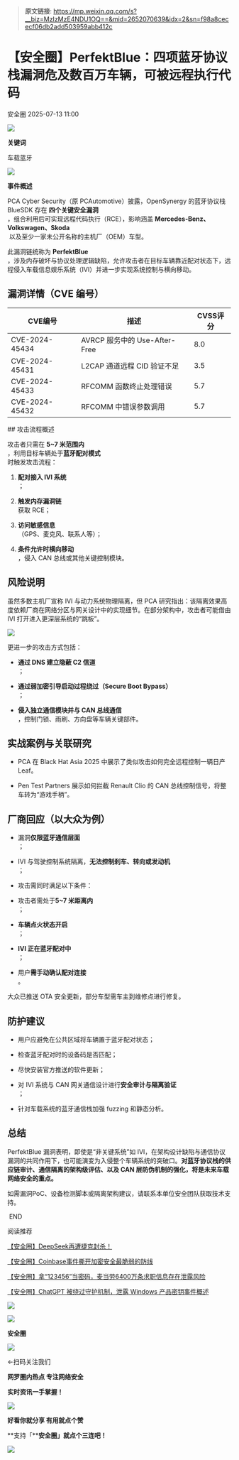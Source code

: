 > **原文链接**: https://mp.weixin.qq.com/s?__biz=MzIzMzE4NDU1OQ==&mid=2652070639&idx=2&sn=f98a8cececf06db2add503959abb412c

#  【安全圈】PerfektBlue：四项蓝牙协议栈漏洞危及数百万车辆，可被远程执行代码  
 安全圈   2025-07-13 11:00  
  
![](https://mmbiz.qpic.cn/sz_mmbiz_png/aBHpjnrGylgOvEXHviaXu1fO2nLov9bZ055v7s8F6w1DD1I0bx2h3zaOx0Mibd5CngBwwj2nTeEbupw7xpBsx27Q/640?wx_fmt=other&from=appmsg&tp=webp&wxfrom=5&wx_lazy=1&wx_co=1 "")  
  
  
**关键词**  
  
  
  
车载蓝牙  
  
  
![](https://mmbiz.qpic.cn/sz_mmbiz_png/aBHpjnrGylgvicgOibfJv5FVZticJmXUibrctdyFLaicavc23wRYWPG31aX9cmPS0wb9UsnQVJJ33jWERuGKDypCGWA/640?wx_fmt=png&from=appmsg "")  
  
**事件概述**  
  
PCA Cyber Security（原 PCAutomotive）披露，OpenSynergy 的蓝牙协议栈 BlueSDK 存在 **四个关键安全漏洞**  
，组合利用后可实现远程代码执行（RCE），影响涵盖 **Mercedes-Benz、Volkswagen、Skoda**  
 以及至少一家未公开名称的主机厂（OEM）车型。  
  
此漏洞链统称为 **PerfektBlue**  
，涉及内存破坏与协议处理逻辑缺陷，允许攻击者在目标车辆靠近配对状态下，远程侵入车载信息娱乐系统（IVI）并进一步实现系统控制与横向移动。  
## 漏洞详情（CVE 编号）  
<table><thead><tr><th><section><span leaf="">CVE编号</span></section></th><th><section><span leaf="">描述</span></section></th><th><section><span leaf="">CVSS评分</span></section></th></tr></thead><tbody><tr><td><section><span leaf="">CVE-2024-45434</span></section></td><td><section><span leaf="">AVRCP 服务中的 Use-After-Free</span></section></td><td><section><span leaf="">8.0</span></section></td></tr><tr><td><section><span leaf="">CVE-2024-45431</span></section></td><td><section><span leaf="">L2CAP 通道远程 CID 验证不足</span></section></td><td><section><span leaf="">3.5</span></section></td></tr><tr><td><section><span leaf="">CVE-2024-45433</span></section></td><td><section><span leaf="">RFCOMM 函数终止处理错误</span></section></td><td><section><span leaf="">5.7</span></section></td></tr><tr><td><section><span leaf="">CVE-2024-45432</span></section></td><td><section><span leaf="">RFCOMM 中错误参数调用</span></section></td><td><section><span leaf="">5.7</span></section></td></tr></tbody></table>## 攻击流程概述  
  
攻击者只需在 **5~7 米范围内**  
，利用目标车辆处于**蓝牙配对模式**  
时触发攻击流程：  
1. **配对接入 IVI 系统**  
；  
  
1. **触发内存漏洞链**  
获取 RCE；  
  
1. **访问敏感信息**  
（GPS、麦克风、联系人等）；  
  
1. **条件允许时横向移动**  
，侵入 CAN 总线或其他关键控制模块。  
  
## 风险说明  
  
虽然多数主机厂宣称 IVI 与动力系统物理隔离，但 PCA 研究指出：该隔离效果高度依赖厂商在网络分区与网关设计中的实现细节。在部分架构中，攻击者可能借由 IVI 打开进入更深层系统的“跳板”。  
  
![](https://mmbiz.qpic.cn/sz_mmbiz_png/aBHpjnrGylgvicgOibfJv5FVZticJmXUibrcJuic9UDNvF8obBDUzF2vz4dlppvYWINalWEhaHgTyoaX2wuPAG6ibhTQ/640?wx_fmt=png&from=appmsg "")  
  
更进一步的攻击方式包括：  
- **通过 DNS 建立隐蔽 C2 信道**  
；  
  
- **通过弱加密引导启动过程绕过（Secure Boot Bypass）**  
；  
  
- **侵入独立通信模块并与 CAN 总线通信**  
，控制门锁、雨刷、方向盘等车辆关键部件。  
  
## 实战案例与关联研究  
- PCA 在 Black Hat Asia 2025 中展示了类似攻击如何完全远程控制一辆日产 Leaf。  
  
- Pen Test Partners 展示如何拦截 Renault Clio 的 CAN 总线控制信号，将整车转为“游戏手柄”。  
  
## 厂商回应（以大众为例）  
- 漏洞**仅限蓝牙通信层面**  
；  
  
- IVI 与驾驶控制系统隔离，**无法控制刹车、转向或发动机**  
；  
  
- 攻击需同时满足以下条件：  
  
- 攻击者需处于**5~7 米距离内**  
；  
  
- **车辆点火状态开启**  
；  
  
- **IVI 正在蓝牙配对中**  
；  
  
- 用户**需手动确认配对连接**  
。  
  
大众已推送 OTA 安全更新，部分车型需车主到维修点进行修复。  
## 防护建议  
- 用户应避免在公共区域将车辆置于蓝牙配对状态；  
  
- 检查蓝牙配对时的设备码是否匹配；  
  
- 尽快安装官方推送的软件更新；  
  
- 对 IVI 系统与 CAN 网关通信设计进行**安全审计与隔离验证**  
；  
  
- 针对车载系统的蓝牙通信栈加强 fuzzing 和静态分析。  
  
## 总结  
  
PerfektBlue 漏洞表明，即使是“非关键系统”如 IVI，在架构设计缺陷与通信协议漏洞的共同作用下，也可能演变为入侵整个车辆系统的突破口。**对蓝牙协议栈的供应链审计、通信隔离的架构级评估、以及 CAN 层防伪机制的强化，将是未来车载网络安全的重点。**  
  
如需漏洞PoC、设备检测脚本或隔离架构建议，请联系本单位安全团队获取技术支持。  
  
  
 END   
  
  
阅读推荐  
  
  
[【安全圈】DeepSeek再遭捷克封杀！](https://mp.weixin.qq.com/s?__biz=MzIzMzE4NDU1OQ==&mid=2652070622&idx=1&sn=0b6e4805766d104ac954112f8872fc2c&scene=21#wechat_redirect)  
  
  
  
[【安全圈】Coinbase事件撕开加密安全最脆弱的防线](https://mp.weixin.qq.com/s?__biz=MzIzMzE4NDU1OQ==&mid=2652070622&idx=2&sn=f58a0b0f5da56125d6d0c40e1e904f86&scene=21#wechat_redirect)  
  
  
  
[【安全圈】拿“123456”当密码，麦当劳6400万条求职信息存在泄露风险](https://mp.weixin.qq.com/s?__biz=MzIzMzE4NDU1OQ==&mid=2652070622&idx=3&sn=5b53dd9b5f6d29081c504ae7e02b9dd2&scene=21#wechat_redirect)  
  
  
  
[【安全圈】ChatGPT 被绕过守护机制，泄露 Windows 产品密钥事件概述](https://mp.weixin.qq.com/s?__biz=MzIzMzE4NDU1OQ==&mid=2652070608&idx=1&sn=4e5dc281a4812d0a3f756ec67d0bc633&scene=21#wechat_redirect)  
  
  
  
  
![](https://mmbiz.qpic.cn/mmbiz_gif/aBHpjnrGylgeVsVlL5y1RPJfUdozNyCEft6M27yliapIdNjlcdMaZ4UR4XxnQprGlCg8NH2Hz5Oib5aPIOiaqUicDQ/640?wx_fmt=gif "")  
  
  
  
![](https://mmbiz.qpic.cn/mmbiz_png/aBHpjnrGylgeVsVlL5y1RPJfUdozNyCEDQIyPYpjfp0XDaaKjeaU6YdFae1iagIvFmFb4djeiahnUy2jBnxkMbaw/640?wx_fmt=png "")  
  
**安全圈**  
  
![](https://mmbiz.qpic.cn/mmbiz_gif/aBHpjnrGylgeVsVlL5y1RPJfUdozNyCEft6M27yliapIdNjlcdMaZ4UR4XxnQprGlCg8NH2Hz5Oib5aPIOiaqUicDQ/640?wx_fmt=gif "")  
  
  
←扫码关注我们  
  
**网罗圈内热点 专注网络安全**  
  
**实时资讯一手掌握！**  
  
  
![](https://mmbiz.qpic.cn/mmbiz_gif/aBHpjnrGylgeVsVlL5y1RPJfUdozNyCE3vpzhuku5s1qibibQjHnY68iciaIGB4zYw1Zbl05GQ3H4hadeLdBpQ9wEA/640?wx_fmt=gif "")  
  
**好看你就分享 有用就点个赞**  
  
**支持「****安全圈」就点个三连吧！**  
  
![](https://mmbiz.qpic.cn/mmbiz_gif/aBHpjnrGylgeVsVlL5y1RPJfUdozNyCE3vpzhuku5s1qibibQjHnY68iciaIGB4zYw1Zbl05GQ3H4hadeLdBpQ9wEA/640?wx_fmt=gif "")  
  
  
